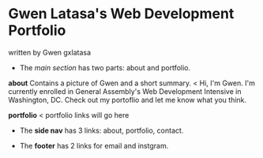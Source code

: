 # Gwen Latasa's Web Development Portfolio
written by Gwen gxlatasa

* The _main section_ has two parts: about and portfolio.

**about**
Contains a picture of Gwen and a short summary.
< Hi, I'm Gwen. I'm currently enrolled in General Assembly's Web Development Intensive
in Washington, DC. Check out my portoflio and let me know what you think.

**portfolio**
< portfolio links will go here


* The **side nav** has 3 links: about, portfolio, contact.

* The **footer** has 2 links for email and instgram.
